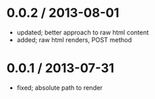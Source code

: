 
0.0.2 / 2013-08-01 
==================

 * updated; better approach to raw html content
 * added; raw html renders, POST method

0.0.1 / 2013-07-31 
==================

 * fixed; absolute path to render
